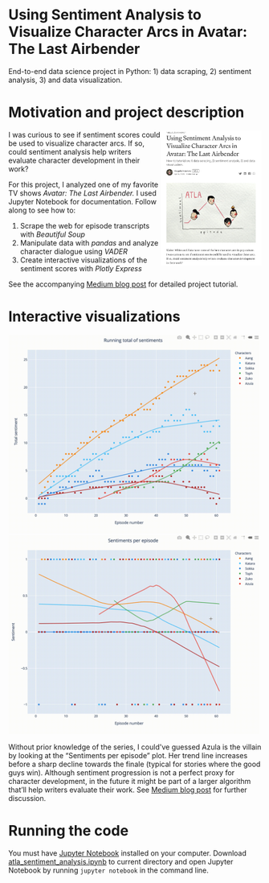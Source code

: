 # Using Sentiment Analysis to Visualize Character Arcs in Avatar: The Last Airbender
End-to-end data science project in Python: 1) data scraping, 2) sentiment analysis, 3) and data visualization.

# Motivation and project description
[<img src="media/medium_article.png" align="right" width = 200>](https://medium.com/data-comet/atla-sentiment-analysis-43f26edddad2)
I was curious to see if sentiment scores could be used to visualize character arcs. If so, could sentiment analysis help writers evaluate character development in their work?

For this project, I analyzed one of my favorite TV shows *Avatar: The Last Airbender.* I used Jupyter Notebook for documentation. Follow along to see how to:
1) Scrape the web for episode transcripts with *Beautiful Soup*
2) Manipulate data with *pandas* and analyze character dialogue using *VADER*
3) Create interactive visualizations of the sentiment scores with *Plotly Express*

See the accompanying [Medium blog post](https://medium.com/data-comet/atla-sentiment-analysis-43f26edddad2) for detailed project tutorial.


# Interactive visualizations

[<img src="media/atla_running_total_of_sentiment.gif" width = 500>](https://chart-studio.plotly.com/~ritakalach/4/#/)
[<img src="media/atla_sentiment_per_episode.gif" width = 500>](https://chart-studio.plotly.com/~ritakalach/2/#/)

Without prior knowledge of the series, I could've guessed Azula is the villain by looking at the “Sentiments per episode” plot. Her trend line increases before a sharp decline towards the finale (typical for stories where the good guys win). Although sentiment progression is not a perfect proxy for character development, in the future it might be part of a larger algorithm that’ll help writers evaluate their work. See [Medium blog post](https://medium.com/data-comet/atla-sentiment-analysis-43f26edddad2) for further discussion. 

# Running the code
You must have [Jupyter Notebook](https://jupyter.readthedocs.io/en/latest/install.html) installed on your computer. Download [atla_sentiment_analysis.ipynb](atla_sentiment_analysis.ipynb) to current directory and open Jupyter Notebook by running `jupyter notebook` in the command line.
